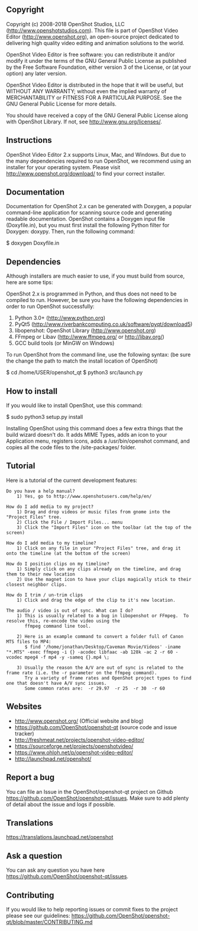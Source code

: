 ## Copyright

 Copyright (c) 2008-2018 OpenShot Studios, LLC
 (http://www.openshotstudios.com). This file is part of
 OpenShot Video Editor (http://www.openshot.org), an open-source project
 dedicated to delivering high quality video editing and animation solutions
 to the world.

 OpenShot Video Editor is free software: you can redistribute it and/or modify
 it under the terms of the GNU General Public License as published by
 the Free Software Foundation, either version 3 of the License, or
 (at your option) any later version.

 OpenShot Video Editor is distributed in the hope that it will be useful,
 but WITHOUT ANY WARRANTY; without even the implied warranty of
 MERCHANTABILITY or FITNESS FOR A PARTICULAR PURPOSE.  See the
 GNU General Public License for more details.

 You should have received a copy of the GNU General Public License
 along with OpenShot Library.  If not, see <http://www.gnu.org/licenses/>.

## Instructions

OpenShot Video Editor 2.x supports Linux, Mac, and Windows. But due to 
the many dependencies required to run OpenShot, we recommend using an 
installer for your operating system. Please visit 
http://www.openshot.org/download/ to find your correct installer.

## Documentation

Documentation for OpenShot 2.x can be generated with Doxygen, a popular
command-line application for scanning source code and generating readable
documentation. OpenShot contains a Doxygen input file (Doxyfile.in), but
you must first install the following Python filter for Doxygen: doxypy.
Then, run the following command:

$ doxygen Doxyfile.in

## Dependencies

Although installers are much easier to use, if you must build from 
source, here are some tips: 

OpenShot 2.x is programmed in Python, and thus does not need
to be compiled to run.  However, be sure you have the following 
dependencies in order to run OpenShot successfully: 

1) Python 3.0+ (http://www.python.org)
2) PyQt5 (http://www.riverbankcomputing.co.uk/software/pyqt/download5)
3) libopenshot: OpenShot Library (http://www.openshot.org)
4) FFmpeg or Libav (http://www.ffmpeg.org/ or http://libav.org/)
5) GCC build tools (or MinGW on Windows)

To run OpenShot from the command line, use the following syntax:
(be sure the change the path to match the install location of OpenShot)

$ cd /home/USER/openshot_qt
$ python3 src/launch.py

## How to install

If you would like to install OpenShot, use this command:

$ sudo python3 setup.py install

Installing OpenShot using this command does a few extra things that
the build wizard doesn't do.  It adds MIME Types, adds an icon to your
Application menu, registers icons, adds a /usr/bin/openshot command, and
copies all the code files to the /site-packages/ folder.

## Tutorial

Here is a tutorial of the current development features:

	Do you have a help manual?
		1) Yes, go to http://www.openshotusers.com/help/en/

	How do I add media to my project?
		1) Drag and drop videos or music files from gnome into the "Project Files" tree.
		2) Click the File / Import Files... menu
		3) Click the "Import Files" icon on the toolbar (at the top of the screen)
		
	How do I add media to my timeline?
		1) Click on any file in your "Project Files" tree, and drag it onto the timeline (at the bottom of the screen)
		
	How do I position clips on my timeline?
		1) Simply click on any clips already on the timeline, and drag them to their new location
		2) Use the magnet icon to have your clips magically stick to their closest neighbor clips.
		
	How do I trim / un-trim clips
		1) Click and drag the edge of the clip to it's new location.

	The audio / video is out of sync. What can I do?
		1) This is usually related to a bug in libopenshot or FFmpeg.  To resolve this, re-encode the video using the 
		   ffmpeg command line tool.
		   
		2) Here is an example command to convert a folder full of Canon MTS files to MP4:
		   $ find '/home/jonathan/Desktop/Caveman Movie/Videos' -iname "*.MTS" -exec ffmpeg -i {} -acodec libfaac -ab 128k -ac 2 -r 60 -vcodec mpeg4 -f mp4 -y -sameq {}.mp4 \;

		3) Usually the reason the A/V are out of sync is related to the frame rate (i.e. the -r parameter on the ffmpeg command).
		   Try a variety of frame rates and OpenShot project types to find one that doesn't have A/V sync issues.
		   Some common rates are:  -r 29.97  -r 25  -r 30  -r 60


## Websites

- http://www.openshot.org/  (Official website and blog)
- https://github.com/OpenShot/openshot-qt (source code and issue tracker)
- http://freshmeat.net/projects/openshot-video-editor/
- https://sourceforge.net/projects/openshotvideo/
- https://www.ohloh.net/p/openshot-video-editor/
- http://launchpad.net/openshot/

## Report a bug

You can file an Issue in the OpenShot/openshot-qt project on Github https://github.com/OpenShot/openshot-qt/issues. Make sure to add plenty of detail about the issue and logs if possible.

## Translations

https://translations.launchpad.net/openshot

## Ask a question  

You can ask any question you have here https://github.com/OpenShot/openshot-qt/issues.

## Contributing

If you would like to help reporting issues or commit fixes to the project please see our guidelines:
https://github.com/OpenShot/openshot-qt/blob/master/CONTRIBUTING.md
